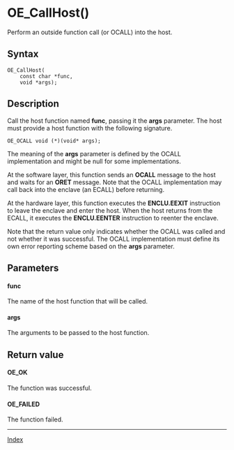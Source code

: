 # OE_CallHost()

Perform an outside function call (or OCALL) into the host.

## Syntax

    OE_CallHost(
        const char *func,
        void *args);
## Description 

Call the host function named **func**, passing it the **args** parameter. The host must provide a host function with the following signature.

```
OE_OCALL void (*)(void* args);
```




The meaning of the **args** parameter is defined by the OCALL implementation and might be null for some implementations.


At the software layer, this function sends an **OCALL** message to the host and waits for an **ORET** message. Note that the OCALL implementation may call back into the enclave (an ECALL) before returning.


At the hardware layer, this function executes the **ENCLU.EEXIT** instruction to leave the enclave and enter the host. When the host returns from the ECALL, it executes the **ENCLU.EENTER** instruction to reenter the enclave.


Note that the return value only indicates whether the OCALL was called and not whether it was successful. The OCALL implementation must define its own error reporting scheme based on the **args** parameter.





## Parameters

#### func

The name of the host function that will be called.


#### args

The arguments to be passed to the host function.


## Return value

#### OE_OK

The function was successful.


#### OE_FAILED

The function failed.


---
[Index](index.md)


